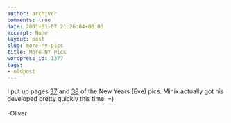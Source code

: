 ```yaml
---
author: archiver
comments: true
date: 2001-01-07 21:26:04+00:00
excerpt: None
layout: post
slug: more-ny-pics
title: More NY Pics
wordpress_id: 1377
tags:
- oldpost
---
```


I put up pages <a href="http://www.oliverweb.com/pics/37/">37</a> and <a href="http://www.oliverweb.com/pics/38/">38</a> of the New Years (Eve) pics. Minix actually got his developed pretty quickly this time! =)<br /><br />-Oliver